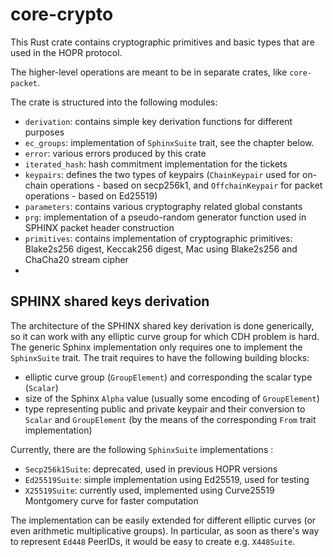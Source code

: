 # core-crypto

This Rust crate contains cryptographic primitives and basic types that
are used in the HOPR protocol.

The higher-level operations are meant to be in separate crates, like `core-packet`.

The crate is structured into the following modules:

- `derivation`:  contains simple key derivation functions for different purposes
- `ec_groups`: implementation of `SphinxSuite` trait, see the chapter below.
- `error`: various errors produced by this crate
- `iterated_hash`: hash commitment implementation for the tickets
- `keypairs`: defines the two types of keypairs (`ChainKeypair` used for on-chain operations - based on secp256k1, and `OffchainKeypair` for packet operations - based on Ed25519)
- `parameters`: contains various cryptography related global constants
- `prg`: implementation of a pseudo-random generator function used in SPHINX packet header construction
- `primitives`: contains implementation of cryptographic primitives: Blake2s256 digest, Keccak256 digest, Mac using Blake2s256 and ChaCha20 stream cipher 
- 

## SPHINX shared keys derivation

The architecture of the SPHINX shared key derivation is done generically, so it can work with any elliptic curve group for which CDH problem is
hard. The generic Sphinx implementation only requires one to implement the `SphinxSuite` trait.
The trait requires to have the following building blocks:
- elliptic curve group (`GroupElement`) and corresponding the scalar type (`Scalar`)
- size of the Sphinx `Alpha` value (usually some encoding of `GroupElement`)
- type representing public and private keypair and their conversion to `Scalar` and `GroupElement` (by the means of the corresponding `From` trait implementation)

Currently, there are the following `SphinxSuite` implementations :
- `Secp256k1Suite`: deprecated, used in previous HOPR versions
- `Ed25519Suite`: simple implementation using Ed25519, used for testing
- `X25519Suite`: currently used, implemented using Curve25519 Montgomery curve for faster computation

The implementation can be easily extended for different elliptic curves (or even arithmetic multiplicative groups).
In particular, as soon as there's way to represent `Ed448` PeerIDs, it would be easy to create e.g. `X448Suite`.